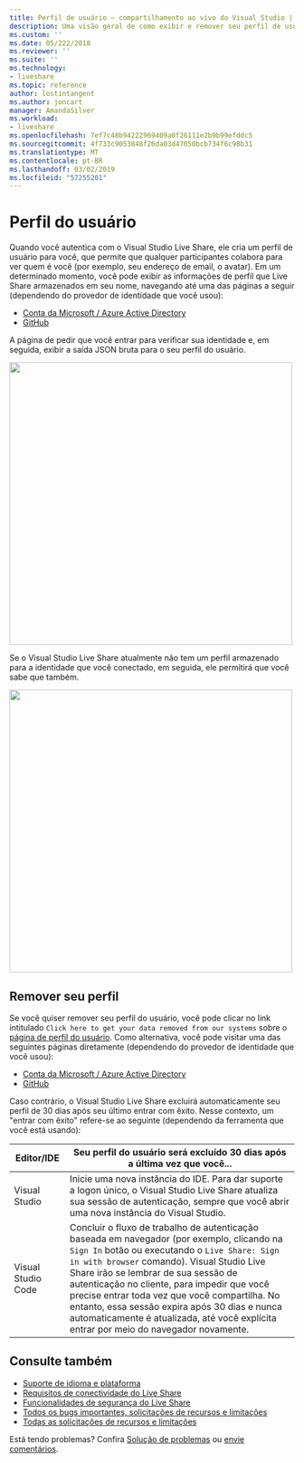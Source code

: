 ```yaml
---
title: Perfil de usuário – compartilhamento ao vivo do Visual Studio | Microsoft Docs
description: Uma visão geral de como exibir e remover seu perfil de usuário do Visual Studio Live Share.
ms.custom: ''
ms.date: 05/222/2018
ms.reviewer: ''
ms.suite: ''
ms.technology:
- liveshare
ms.topic: reference
author: lostintangent
ms.author: joncart
manager: AmandaSilver
ms.workload:
- liveshare
ms.openlocfilehash: 7ef7c48b94222969409a0f26111e2b9b99efddc5
ms.sourcegitcommit: 4f733c9053848f26da03d47050bcb734f6c98b31
ms.translationtype: MT
ms.contentlocale: pt-BR
ms.lasthandoff: 03/02/2019
ms.locfileid: "57255201"
---
```

<!--
Copyright © Microsoft Corporation
All rights reserved.
Creative Commons Attribution 4.0 License (International): https://creativecommons.org/licenses/by/4.0/legalcode
-->

# <a name="user-profile"></a>Perfil do usuário

Quando você autentica com o Visual Studio Live Share, ele cria um perfil de usuário para você, que permite que qualquer participantes colabora para ver quem é você (por exemplo, seu endereço de email, o avatar). Em um determinado momento, você pode exibir as informações de perfil que Live Share armazenados em seu nome, navegando até uma das páginas a seguir (dependendo do provedor de identidade que você usou):

- [Conta da Microsoft / Azure Active Directory](https://insiders.liveshare.vsengsaas.visualstudio.com/auth/identity/microsoft/viewprofile)
- [GitHub](https://insiders.liveshare.vsengsaas.visualstudio.com/auth/identity/github/viewprofile)

A página de pedir que você entrar para verificar sua identidade e, em seguida, exibir a saída JSON bruta para o seu perfil do usuário.

<img width="500px" src="media/user-profile.png" />

Se o Visual Studio Live Share atualmente não tem um perfil armazenado para a identidade que você conectado, em seguida, ele permitirá que você sabe que também.

<img width="500px" src="media/no-profile.png" />

## <a name="removing-your-profile"></a>Remover seu perfil

Se você quiser remover seu perfil do usuário, você pode clicar no link intitulado `Click here to get your data removed from our systems` sobre o [página de perfil do usuário](#user-profile). Como alternativa, você pode visitar uma das seguintes páginas diretamente (dependendo do provedor de identidade que você usou):

- [Conta da Microsoft / Azure Active Directory](https://insiders.liveshare.vsengsaas.visualstudio.com/auth/identity/microsoft/deleteme)
- [GitHub](https://insiders.liveshare.vsengsaas.visualstudio.com/auth/identity/github/deleteme)

Caso contrário, o Visual Studio Live Share excluirá automaticamente seu perfil de 30 dias após seu último entrar com êxito. Nesse contexto, um "entrar com êxito" refere-se ao seguinte (dependendo da ferramenta que você está usando):

| Editor/IDE | Seu perfil do usuário será excluído 30 dias após a última vez que você... |
|-|-|
| Visual Studio | Inicie uma nova instância do IDE. Para dar suporte a logon único, o Visual Studio Live Share atualiza sua sessão de autenticação, sempre que você abrir uma nova instância do Visual Studio. |
| Visual Studio Code | Concluir o fluxo de trabalho de autenticação baseada em navegador (por exemplo, clicando na `Sign In` botão ou executando o `Live Share: Sign in with browser` comando). Visual Studio Live Share irão se lembrar de sua sessão de autenticação no cliente, para impedir que você precise entrar toda vez que você compartilha. No entanto, essa sessão expira após 30 dias e nunca automaticamente é atualizada, até você explícita entrar por meio do navegador novamente. |

## <a name="see-also"></a>Consulte também

- [Suporte de idioma e plataforma](reference/platform-support.md)
- [Requisitos de conectividade do Live Share](reference/connectivity.md)
- [Funcionalidades de segurança do Live Share](reference/security.md)
- [Todos os bugs importantes, solicitações de recursos e limitações](https://aka.ms/vsls-issues)
- [Todas as solicitações de recursos e limitações](https://aka.ms/vsls-feature-requests)

Está tendo problemas? Confira [Solução de problemas](troubleshooting.md) ou [envie comentários](support.md).
